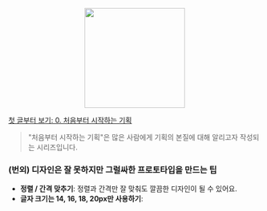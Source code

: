 <p align="center"><img src="https://i.imgur.com/wUFdbUb.png" width="200px"></p>

[첫 글부터 보기: 0. 처음부터 시작하는 기획](./)
> "처음부터 시작하는 기획"은  많은 사람에게 기획의 본질에 대해 알리고자 작성되는 시리즈입니다.

### (번외) 디자인은 잘 못하지만 그럴싸한 프로토타입을 만드는 팁
- **정렬 / 간격 맞추기**: 정렬과 간격만 잘 맞춰도 깔끔한 디자인이 될 수 있어요.
- **글자 크기는 14, 16, 18, 20px만 사용하기**: 
<!--stackedit_data:
eyJoaXN0b3J5IjpbLTYyMzk5MzgwMCwtMTA0MjQ2MDY1Nyw2MD
kxODE3MzksNDA0OTM3ODQ0XX0=
-->